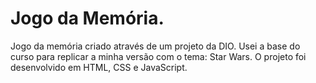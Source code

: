 # Jogo da Memória.
Jogo da memória criado através de um projeto da DIO.
Usei a base do curso para replicar a minha versão com o tema: Star Wars.
O projeto foi desenvolvido em HTML, CSS e JavaScript.
